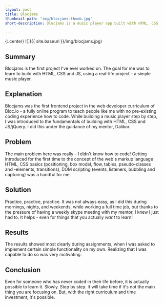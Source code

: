 ```yaml
---
layout: post
title: Blocjams
thumbnail-path: "img/blocjams-thumb.jpg"
short-description: Blocjams is a music player app built with HTML, CSS, JS, jQuery, and the Buzz library.

---
```


{:.center}
![]({{ site.baseurl }}/img/blocjams.jpg)

## Summary

Blocjams is the first project I've ever worked on. The goal for me was to learn to build with HTML, CSS and JS, using a real-life project - a simple music player.

## Explanation

Blocjams was the first frontend project in the web developer curriculum of Bloc.io - a fully online program to teach people like me with no pre-existing coding experience how to code. While building a music player step by step, I was introduced to the fundamentals of building with HTML, CSS and JS/jQuery. I did this under the guidance of my mentor, Dalibor.

## Problem

The main problem here was really - I didn't know how to code! Getting introduced for the first time to the concept of the web's markup language HTML, CSS basics (positioning, box model, flow, tables, pseudo-classes and -elements, transitions), DOM scripting (events, listeners, bubbling and capturing) was a handful for me.

## Solution

Practice, practice, practice. It was not always easy, as I did this during mornings, nights, and weekends, while working a full time job, but thanks to the pressure of having a weekly skype meeting with my mentor, I knew I just had to. It helps - even for things that you actually *want* to learn!

## Results

The results showed most clearly during assignments, when I was asked to implement certain simple functionality on my own. Realizing that I was capable to do so was very motivating.

## Conclusion

Even for someone who has never coded in their life before, it is actually possible to learn it. Slowly. Step by step. It will take time if it's not the main thing you are focusing on. But, with the right curriculum and time investment, it's possible.
